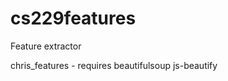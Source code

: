 cs229features
=============

Feature extractor

chris_features - requires
beautifulsoup
js-beautify
